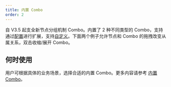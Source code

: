 ```yaml
---
title: 内置 Combo
order: 2
---
```


自 V3.5 起支全新节点分组机制 Combo。内置了 2 种不同类型的 Combo，支持通过[配置](/zh/docs/manual/middle/elements/combos/default-combo#combo-的通用属性)进行扩展，支持[自定义](/zh/docs/manual/middle/elements/combos/custom-combo)。下面两个例子允许节点和 Combo 的拖拽改变从属关系，双击收缩/展开 Combo。

## 何时使用

用户可根据具体的业务场景，选择合适的内置 Combo。更多内容请参考 [内置 Combo](/zh/docs/manual/middle/elements/combos/built-in/circle)。
